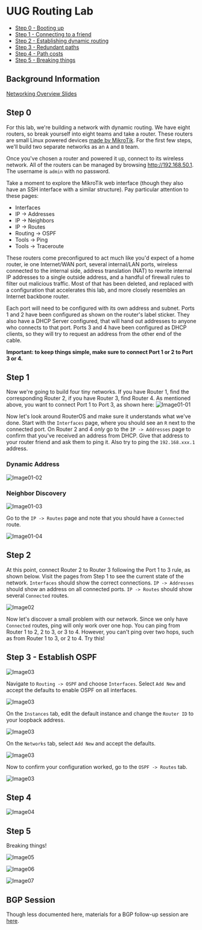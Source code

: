 # UUG Routing Lab

* [Step 0 - Booting up](#step-0)
* [Step 1 - Connecting to a friend](#step-1)
* [Step 2 - Establishing dynamic routing](#step-2)
* [Step 3 - Redundant paths](#step-3)
* [Step 4 - Path costs](#step-4)
* [Step 5 - Breaking things](#step-5)

## Background Information

[Networking Overview Slides](Networking%20Overview.pdf)

## Step 0
For this lab, we're building a network with dynamic routing. We have eight
routers, so break yourself into eight teams and take a router. These routers are
small Linux powered devices [made by MikroTik](https://mikrotik.com/product/RB941-2nD-TC).
For the first few steps, we'll build two separate networks as an `A` and `B` team.

Once you've chosen a router and powered it up, connect to its wireless network.
All of the routers can be managed by browsing http://192.168.50.1. The
username is `admin` with no password.

Take a moment to explore the MikroTik web interface (though they also have an
SSH interface with a similar structure). Pay particular attention to these pages:

* Interfaces
* IP -> Addresses
* IP -> Neighbors
* IP -> Routes
* Routing -> OSPF
* Tools -> Ping
* Tools -> Traceroute

These routers come preconfigured to act much like you'd expect of a home router,
ie one Internet/WAN port, several internal/LAN ports, wireless connected to the
internal side, address translation (NAT) to rewrite internal IP addresses to a
single outside address, and a handful of firewall rules to filter out malicious
traffic. Most of that has been deleted, and replaced with a configuration that
accelerates this lab, and more closely resembles an Internet backbone router.

Each port will need to be configured with its own address and subnet. Ports 1
and 2 have been configured as shown on the router's label sticker. They also have
a DHCP Server configured, that will hand out addresses to anyone who connects to
that port. Ports 3 and 4 have been configured as DHCP clients, so they will try
to request an address from the other end of the cable.

**Important: to keep things simple, make sure to connect Port 1 or 2 to Port 3 or 4.**

## Step 1
Now we're going to build four tiny networks. If you have Router 1, find the
corresponding Router 2, if you have Router 3, find Router 4. As mentioned above,
you want to connect Port 1 to Port 3, as shown here:
![Image01-01](illustrations/image01-01.png)

Now let's look around RouterOS and make sure it understands what we've done.
Start with the `Interfaces` page, where you should see an `R` next to the
connected port. On Router 2 and 4 *only* go to the `IP -> Addresses` page to
confirm that you've received an address from DHCP. Give that address to your
router friend and ask them to ping it. Also try to ping the `192.168.xxx.1`
address.

### Dynamic Address

![Image01-02](illustrations/image01-02.png)

### Neighbor Discovery

![Image01-03](illustrations/image01-03.png)

Go to the `IP -> Routes` page and note that you should have a `Connected` route.

![Image01-04](illustrations/image01-04.png)

## Step 2
At this point, connect Router 2 to Router 3 following the Port 1 to 3 rule, as
shown below. Visit the pages from Step 1 to see the current state of the network.
`Interfaces` should show the correct connections. `IP -> Addresses` should show
an address on all connected ports. `IP -> Routes` should show several `Connected`
routes.

![Image02](illustrations/image02.png)

Now let's discover a small problem with our network. Since we only have `Connected`
routes, ping will only work over one hop. You can ping from Router 1 to 2, 2 to 3,
or 3 to 4. However, you can't ping over two hops, such as from Router 1 to 3, or
2 to 4. Try this!

## Step 3 - Establish OSPF
![Image03](illustrations/image03-01.png)

Navigate to `Routing -> OSPF` and choose `Interfaces`. Select `Add New` and
accept the defaults to enable OSPF on all interfaces.

![Image03](illustrations/image03-02.png)

On the `Instances` tab, edit the default instance and change the `Router ID` to
your loopback address.

![Image03](illustrations/image03-03.png)

On the `Networks` tab, select `Add New` and accept the defaults.

![Image03](illustrations/image03-04.png)

Now to confirm your configuration worked, go to the `OSPF -> Routes` tab.

![Image03](illustrations/image03-05.png)

## Step 4
![Image04](illustrations/image04.png)

## Step 5
Breaking things!

![Image05](illustrations/image05.png)

![Image06](illustrations/image06.png)

![Image07](illustrations/image07.png)

## BGP Session

Though less documented here, materials for a BGP follow-up session are [here](BGP/).
